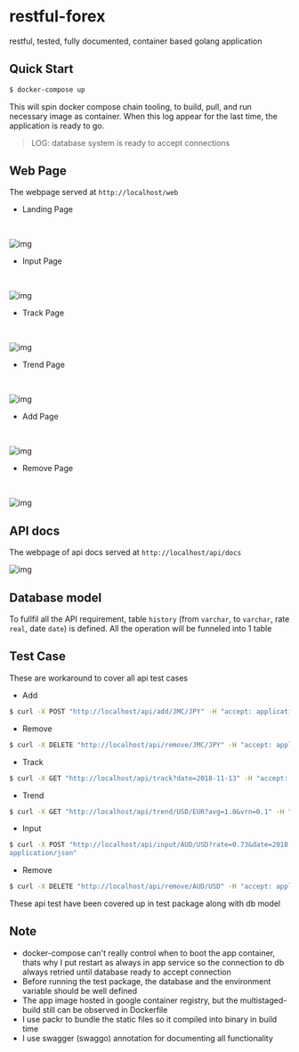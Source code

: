 # restful-forex
restful, tested, fully documented, container based golang application

## Quick Start
```sh
$ docker-compose up
```
This will spin docker compose chain tooling, to build, pull, and run necessary image as container. When this log appear for the last time, the application is ready to go.
> LOG:  database system is ready to accept connections

## Web Page
The webpage served at `http://localhost/web`
- Landing Page
<br>

![img](https://i.imgur.com/g1ZwAbw.png)

- Input Page
<br>

![img](https://i.imgur.com/mkWqN0L.png)

- Track Page
<br>

![img](https://i.imgur.com/MqH9ld6.png)

- Trend Page
<br>

![img](https://i.imgur.com/BVngeQb.png)

- Add Page
<br>

![img](https://i.imgur.com/xgIFPzf.png)

- Remove Page
<br>

![img](https://i.imgur.com/MZcp43O.png)

## API docs
The webpage of api docs served at `http://localhost/api/docs`
<br>

![img](https://i.imgur.com/ds4k7tx.png)

## Database model
To fullfil all the API requirement, table `history` (from `varchar`, to `varchar`, rate `real`, date `date`) is defined. All the operation will be funneled into 1 table

## Test Case
These are workaround to cover all api test cases
- Add
```sh
$ curl -X POST "http://localhost/api/add/JMC/JPY" -H "accept: application/json"
```
- Remove
```sh
$ curl -X DELETE "http://localhost/api/remove/JMC/JPY" -H "accept: application/json"
```
- Track
```sh
$ curl -X GET "http://localhost/api/track?date=2018-11-13" -H "accept: application/json"
```
- Trend
```sh
$ curl -X GET "http://localhost/api/trend/USD/EUR?avg=1.0&vrn=0.1" -H "accept: application/json"
```
- Input
```sh
$ curl -X POST "http://localhost/api/input/AUD/USD?rate=0.73&date=2018-11-16" -H "accept: 
application/json"
```
- Remove
```sh
$ curl -X DELETE "http://localhost/api/remove/AUD/USD" -H "accept: application/json"
```
These api test have been covered up in test package along with db model

## Note
- docker-compose can't really control when to boot the app container, thats why I put restart as always in app service so the connection to db always retried until database ready to accept connection
- Before running the test package, the database and the environment variable should be well defined
- The app image hosted in google container registry, but the multistaged-build still can be observed in Dockerfile
- I use packr to bundle the static files so it compiled into binary in build time
- I use swagger (swaggo) annotation for documenting all functionality
